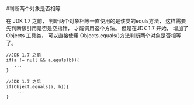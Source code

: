 #判断两个对象是否相等

在 JDK 1.7 之前， 判断两个对象相等一直使用的是该类的equls方法， 这样需要先判断该引用是否是空指针， 才能调用这个方法。 但是在JDK 1.7 开始， 增加了 Objects 工具类， 可以直接使用 Objects.equals()方法判断两个对象是否相等了。
```
//JDK 1.7 之前
if(a != null && a.equls(b)){
   ...
}

//JDK 1.7 之后
if(Object.equals(a, b)){
    ...
}
```
